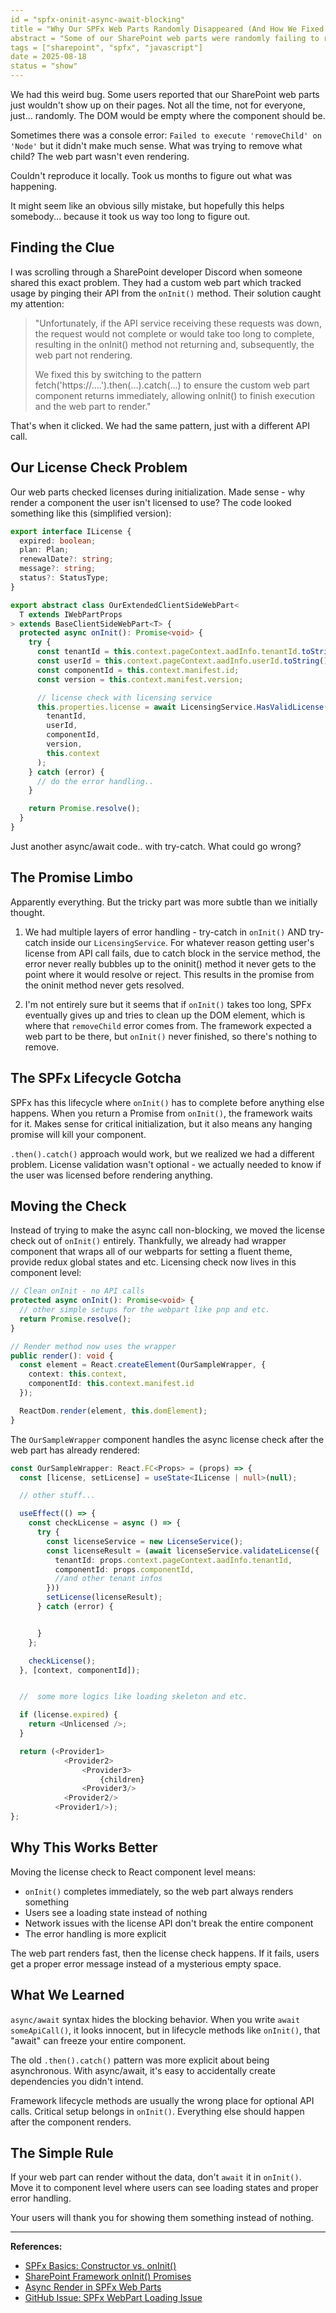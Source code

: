 ```yaml
---
id = "spfx-oninit-async-await-blocking"
title = "Why Our SPFx Web Parts Randomly Disappeared (And How We Fixed It)"
abstract = "Some of our SharePoint web parts were randomly failing to render for certain users. The problem? An async/await call in onInit() that seemed harmless until it wasn't."
tags = ["sharepoint", "spfx", "javascript"]
date = 2025-08-18
status = "show"
---
```


We had this weird bug. Some users reported that our SharePoint web parts just wouldn't show up on their pages. Not all the time, not for everyone, just... randomly. The DOM would be empty where the component should be.

Sometimes there was a console error: `Failed to execute 'removeChild' on 'Node'` but it didn't make much sense. What was trying to remove what child? The web part wasn't even rendering.

Couldn't reproduce it locally. Took us months to figure out what was happening.

It might seem like an obvious silly mistake, but hopefully this helps somebody... because it took us way too long to figure out.

## Finding the Clue

I was scrolling through a SharePoint developer Discord when someone shared this exact problem. They had a custom web part which tracked usage by pinging their API from the `onInit()` method. Their solution caught my attention:

> "Unfortunately, if the API service receiving these requests was down, the request would not complete or would take too long to complete, resulting in the onInit() method not returning and, subsequently, the web part not rendering.
>
> We fixed this by switching to the pattern fetch('https://....').then(...).catch(...) to ensure the custom web part component returns immediately, allowing onInit() to finish execution and the web part to render."

That's when it clicked. We had the same pattern, just with a different API call.

## Our License Check Problem

Our web parts checked licenses during initialization. Made sense - why render a component the user isn't licensed to use? The code looked something like this (simplified version):

```typescript
export interface ILicense {
  expired: boolean;
  plan: Plan;
  renewalDate?: string;
  message?: string;
  status?: StatusType;
}

export abstract class OurExtendedClientSideWebPart<
  T extends IWebPartProps
> extends BaseClientSideWebPart<T> {
  protected async onInit(): Promise<void> {
    try {
      const tenantId = this.context.pageContext.aadInfo.tenantId.toString();
      const userId = this.context.pageContext.aadInfo.userId.toString();
      const componentId = this.context.manifest.id;
      const version = this.context.manifest.version;

      // license check with licensing service
      this.properties.license = await LicensingService.HasValidLicense(
        tenantId,
        userId,
        componentId,
        version,
        this.context
      );
    } catch (error) {
      // do the error handling..
    }

    return Promise.resolve();
  }
}
```

Just another async/await code.. with try-catch. What could go wrong?

## The Promise Limbo

Apparently everything. But the tricky part was more subtle than we initially thought.

1. We had multiple layers of error handling - try-catch in `onInit()` AND try-catch inside our `LicensingService`. For whatever reason getting user's license from API call fails, due to catch block in the service method, the error never really bubbles up to the oninit() method it never gets to the point where it would resolve or reject. This results in the promise from the oninit method never gets resolved.

2. I'm not entirely sure but it seems that if `onInit()` takes too long, SPFx eventually gives up and tries to clean up the DOM element, which is where that `removeChild` error comes from. The framework expected a web part to be there, but `onInit()` never finished, so there's nothing to remove.

## The SPFx Lifecycle Gotcha

SPFx has this lifecycle where `onInit()` has to complete before anything else happens. When you return a Promise from `onInit()`, the framework waits for it. Makes sense for critical initialization, but it also means any hanging promise will kill your component.

`.then().catch()` approach would work, but we realized we had a different problem. License validation wasn't optional - we actually needed to know if the user was licensed before rendering anything.

## Moving the Check

Instead of trying to make the async call non-blocking, we moved the license check out of `onInit()` entirely. Thankfully, we already had wrapper component that wraps all of our webparts for setting a fluent theme, provide redux global states and etc. Licensing check now lives in this component level:

```typescript
// Clean onInit - no API calls
protected async onInit(): Promise<void> {
  // other simple setups for the webpart like pnp and etc.
  return Promise.resolve();
}

// Render method now uses the wrapper
public render(): void {
  const element = React.createElement(OurSampleWrapper, {
    context: this.context,
    componentId: this.context.manifest.id
  });

  ReactDom.render(element, this.domElement);
}
```

The `OurSampleWrapper` component handles the async license check after the web part has already rendered:

```typescript
const OurSampleWrapper: React.FC<Props> = (props) => {
  const [license, setLicense] = useState<ILicense | null>(null);

  // other stuff...

  useEffect(() => {
    const checkLicense = async () => {
      try {
        const licenseService = new LicenseService();
        const licenseResult = (await licenseService.validateLicense({
          tenantId: props.context.pageContext.aadInfo.tenantId,
          componentId: props.componentId,
          //and other tenant infos
        }))
        setLicense(licenseResult);
      } catch (error) {


      }
    };

    checkLicense();
  }, [context, componentId]);


  //  some more logics like loading skeleton and etc.

  if (license.expired) {
    return <Unlicensed />;
  }

  return (<Provider1>
            <Provider2>
                <Provider3>
                    {children}
                <Provider3/>
            <Provider2/>
          <Provider1/>);
};
```

## Why This Works Better

Moving the license check to React component level means:

- `onInit()` completes immediately, so the web part always renders something
- Users see a loading state instead of nothing
- Network issues with the license API don't break the entire component
- The error handling is more explicit

The web part renders fast, then the license check happens. If it fails, users get a proper error message instead of a mysterious empty space.

## What We Learned

`async/await` syntax hides the blocking behavior. When you write `await someApiCall()`, it looks innocent, but in lifecycle methods like `onInit()`, that "await" can freeze your entire component.

The old `.then().catch()` pattern was more explicit about being asynchronous. With async/await, it's easy to accidentally create dependencies you didn't intend.

Framework lifecycle methods are usually the wrong place for optional API calls. Critical setup belongs in `onInit()`. Everything else should happen after the component renders.

## The Simple Rule

If your web part can render without the data, don't `await` it in `onInit()`. Move it to component level where users can see loading states and proper error handling.

Your users will thank you for showing them something instead of nothing.

---

**References:**

- [SPFx Basics: Constructor vs. onInit()](https://www.voitanos.io/blog/initialize-sharepoint-framework-components-constructor-oninit/)
- [SharePoint Framework onInit() Promises](https://sharepoint.stackexchange.com/questions/222515/sharepoint-framework-spfx-oninit-promises)
- [Async Render in SPFx Web Parts](https://blog.aterentiev.com/async-render-spfx-web-parts)
- [GitHub Issue: SPFx WebPart Loading Issue](https://github.com/SharePoint/sp-dev-docs/issues/9062)
